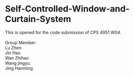 # Self-Controlled-Window-and-Curtain-System
This is opened for the code submission of CPS 4951 W04.   
<br>
Group Member: 
<br>
Lu Zhen    
JIn Hao    
Wan Zhihao    
Wang jingyu.     
JIng Hanming
  
